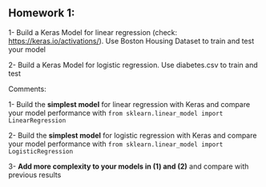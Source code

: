 ## Homework 1:

1- Build a Keras Model for linear regression (check: https://keras.io/activations/). Use Boston Housing Dataset to train and test your model

2- Build a Keras Model for logistic regression. Use diabetes.csv to train and test

Comments:

1- Build the **simplest model** for linear regression with Keras and compare your model performance with `from sklearn.linear_model import LinearRegression`

2- Build the **simplest model** for logistic regression with Keras and compare your model performance with `from sklearn.linear_model import LogisticRegression`

3- **Add more complexity to your models in (1) and (2)** and compare with previous results
